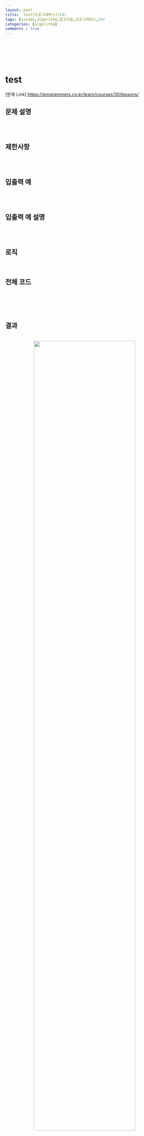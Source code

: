 ```yaml
---
layout: post
title:  test[프로그래머스](C#)
tags: [vscode,algorithm,알고리즘,프로그래머스,C#]
categories: [algorithm]
comments : true
---
```

<br>
<br>
<br>
<br>

# test

[문제 Link] https://programmers.co.kr/learn/courses/30/lessons/

## 문제 설명

<br>


<br>

## 제한사항

<br>



<br>


## 입출력 예

<br>



<br>


## 입출력 예 설명

<br>



<br>


## 로직

<br>





## 전체 코드

<br>

~~~ cs
~~~

<br>



## 결과

<br>

<center><img src="\assets\img\algorithm\level2\.PNG" width="80%" height="80%"></center><br>